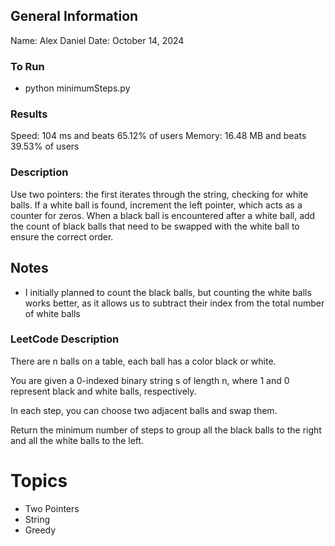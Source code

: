 ## General Information
Name: Alex Daniel
Date: October 14, 2024

### To Run
- python minimumSteps.py

### Results
Speed: 104 ms and beats 65.12% of users
Memory: 16.48 MB and beats 39.53% of users

### Description
Use two pointers: the first iterates through the string, checking for white balls. If a white ball is found, increment the left pointer, which acts as a counter for zeros. When a black ball is encountered after a white ball, add the count of black balls that need to be swapped with the white ball to ensure the correct order.

## Notes
- I initially planned to count the black balls, but counting the white balls works better, as it allows us to subtract their index from the total number of white balls

### LeetCode Description
There are n balls on a table, each ball has a color black or white.

You are given a 0-indexed binary string s of length n, where 1 and 0 represent black and white balls, respectively.

In each step, you can choose two adjacent balls and swap them.

Return the minimum number of steps to group all the black balls to the right and all the white balls to the left.

# Topics
- Two Pointers
- String
- Greedy